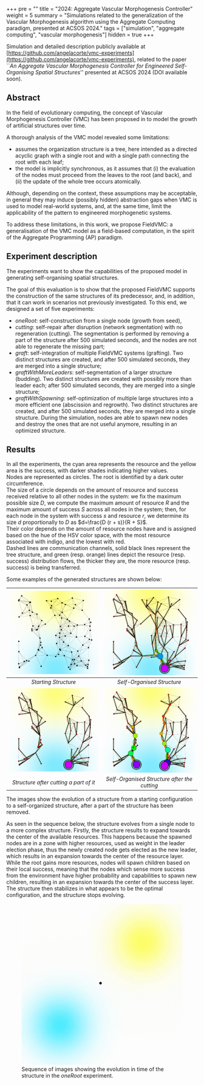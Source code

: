 +++
pre = ""
title = "2024: Aggregate Vascular Morphogenesis Controller"
weight = 5
summary = "Simulations related to the generalization of the Vascular Morphogenesis algorithm using the Aggregate Computing paradigm, presented at ACSOS 2024."
tags = ["simulation", "aggregate computing", "vascular morphogenesis"]
hidden = true
+++

[//]: # (From {{< cite doi="" >}})

[//]: # ({{< cite doi="" bibtex=true >}})

Simulation and detailed description publicly available at [https://github.com/angelacorte/vmc-experiments](https://github.com/angelacorte/vmc-experiments),
related to the paper ``_An Aggregate Vascular Morphogenesis Controller for Engineered Self-Organising Spatial Structures_'' presented at ACSOS 2024 (DOI available soon).

## Abstract
In the field of evolutionary computing, the concept of Vascular Morphogenesis Controller (VMC) has been proposed in to model the growth of artificial structures over time.

A thorough analysis of the VMC model revealed some limitations:
- assumes the organization structure is a tree, 
  here intended as a directed acyclic graph with a single root and with a single path connecting the root with each leaf;
- the model is implicitly synchronous, as it assumes that (i) the evaluation of the nodes must proceed from the leaves to the root (and back),
  and (ii) the update of the whole tree occurs atomically.

Although, 
depending on the context, 
these assumptions may be acceptable, 
in general they may induce (possibly hidden) abstraction gaps when VMC is used to model real-world systems, and, at the same time, 
limit the applicability of the pattern to engineered morphogenetic systems.

To address these limitations, in this work, we propose FieldVMC: 
a generalisation of the VMC model as a field-based computation, in the spirit of the Aggregate Programming (AP) paradigm.

## Experiment description
The experiments want to show the capabilities of the proposed model in generating self-organising spatial structures.

The goal of this evaluation is to show that the proposed FieldVMC supports the construction of the same structures of its predecessor, 
and, in addition, that it can work in scenarios not previously investigated. 
To this end, we designed a set of five experiments:
- _oneRoot_: self-construction from a single node (growth from seed),
- _cutting_: self-repair after disruption (network segmentation) with no regeneration (cutting). The segmentation is performed by removing a part of the structure after 500 simulated seconds, and the nodes are not able to regenerate the missing part;
- _graft_: self-integration of multiple FieldVMC systems (grafting). Two distinct structures are created, and after 500 simulated seconds, they are merged into a single structure;
- _graftWithMoreLeaders_: self-segmentation of a larger structure (budding). Two distinct structures are created with possibly more than leader each; after 500 simulated seconds, they are merged into a single structure;
- _graftWithSpawning_: self-optimization of multiple large structures into a more efficient one (abscission and regrowth). Two distinct structures are created, and after 500 simulated seconds, they are merged into a single structure. During the simulation, nodes are able to spawn new nodes and destroy the ones that are not useful anymore, resulting in an optimized structure.

## Results
In all the experiments, the cyan area represents the resource and the yellow area is the success, with darker shades indicating higher values. \
Nodes are represented as circles.
The root is identified by a dark outer circumference.\
The size of a circle depends on the amount of resource and success received
relative to all other nodes in the system: we fix the maximum possible size $D$, we compute the maximum amount of resource $R$
and the maximum amount of success $S$ across all nodes in the system;
then, for each node in the system with success $s$ and resource $r$,
we determine its size $d$ proportionally to $D$ as $d=\frac{D (r + s)}{R + S}$. \
Their color depends on the amount of resource nodes have and is assigned based on the hue of the HSV color space,
with the most resource associated with indigo, and the lowest with red.\
Dashed lines are communication channels, solid black lines represent the tree structure, and green (resp. orange) lines depict
the resource (resp. success) distribution flows, the thicker they are, the more resource (resp. success) is being transferred.

Some examples of the generated structures are shown below:

|   ![starting_structure](./images/cutting01.png)    |        ![self-organised_structure](./images/cutting19.png)        |
|:--------------------------------------------------:|:-----------------------------------------------------------------:|
|                *Starting Structure*                |                    *Self-Organised Structure*                     |
| ![structure_after_cutting](./images/cutting21.png) | ![self-organised_structure_after_cutting](./images/cutting27.png) |
|       *Structure after cutting a part of it*       |           *Self-Organised Structure after the cutting*            | 

The images show the evolution of a structure from a starting configuration to a self-organized structure,
after a part of the structure has been removed.


As seen in the sequence below,
the structure evolves from a single node to a more complex structure.
Firstly, the structure results to expand towards the center of the available resources.
This happens because the spawned nodes are in a zone with higher resources,
used as weight in the leader election phase,
thus the newly created node gets elected as the new leader,
which results in an expansion towards the center of the resource layer.
While the root gains more resources,
nodes will spawn children based on their local success,
meaning that the nodes which sense more success from the environment have higher probability and capabilities to spawn new children,
resulting in an expansion towards the center of the success layer.
The structure then stabilizes in what appears to be the optimal configuration,
and the structure stops evolving.

<figure>
  <img src="images/oneroot.gif" alt="One root sequence">
  <figcaption>Sequence of images showing the evolution in time of the structure in the <i>oneRoot</i> experiment.</figcaption>
</figure>

